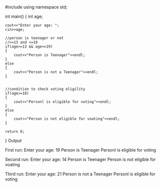 #include<iostream>
using namespace std;

int main()
{
	int age;

	cout<<"Enter your age: ";
	cin>>age;

	//person is teenager or not
	//>=13 and <=19
	if(age>=13 && age<=19)
	{
		cout<<"Person is Teenager"<<endl;
	}
	else
	{
		cout<<"Person is not a Teenager"<<endl;
	}


	//condition to check voting eligility
	if(age>=18)
	{
		cout<<"Personl is eligible for voting"<<endl;
	}
	else
	{
		cout<<"Person is not eligible for voating"<<endl;
	}

	return 0;
}
Output

First run:
Enter your age: 19
Person is Teenager
Personl is eligible for voting

Second run:
Enter your age: 14
Person is Teenager
Person is not eligible for voating

Third run:
Enter your age: 21
Person is not a Teenager
Personl is eligible for voting

